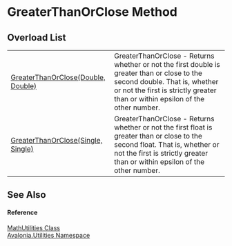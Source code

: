 # GreaterThanOrClose Method


## Overload List
<table>
<tr>
<td><a href="M_Avalonia_Utilities_MathUtilities_GreaterThanOrClose">GreaterThanOrClose(Double, Double)</a></td>
<td>GreaterThanOrClose - Returns whether or not the first double is greater than or close to the second double. That is, whether or not the first is strictly greater than or within epsilon of the other number.</td>
</tr>
<tr>
<td><a href="M_Avalonia_Utilities_MathUtilities_GreaterThanOrClose_1">GreaterThanOrClose(Single, Single)</a></td>
<td>GreaterThanOrClose - Returns whether or not the first float is greater than or close to the second float. That is, whether or not the first is strictly greater than or within epsilon of the other number.</td>
</tr>
</table>

## See Also


#### Reference
<a href="T_Avalonia_Utilities_MathUtilities">MathUtilities Class</a>  
<a href="N_Avalonia_Utilities">Avalonia.Utilities Namespace</a>  

